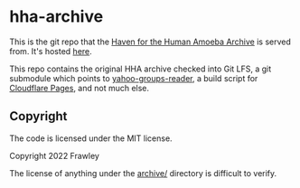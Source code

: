 # hha-archive

This is the git repo that the [Haven for the Human Amoeba
Archive](https://acearchive.lgbt/artifact/haven-for-the-human-amoeba/) is
served from. It's hosted [here](https://hha.acearchive.lgbt).

This repo contains the original HHA archive checked into Git LFS, a git
submodule which points to
[yahoo-groups-reader](https://github.com/acearchive/yahoo-groups-reader), a
build script for [Cloudflare Pages](https://developers.cloudflare.com/pages),
and not much else.

## Copyright

The code is licensed under the MIT license.

Copyright 2022 Frawley

The license of anything under the [archive/](./archive/) directory is difficult
to verify.
